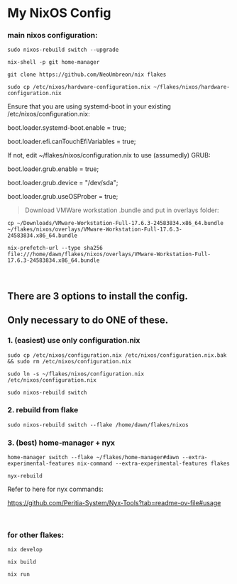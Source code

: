 # My NixOS Config

### main nixos configuration:

`sudo nixos-rebuild switch --upgrade`

`nix-shell -p git home-manager`

`git clone https://github.com/NeoUmbreon/nix flakes`

`sudo cp /etc/nixos/hardware-configuration.nix ~/flakes/nixos/hardware-configuration.nix`

Ensure that you are using systemd-boot in your existing /etc/nixos/configuration.nix:

boot.loader.systemd-boot.enable = true;

boot.loader.efi.canTouchEfiVariables = true;


If not, edit ~/flakes/nixos/configuration.nix to use (assumedly) GRUB:

boot.loader.grub.enable = true;

boot.loader.grub.device = "/dev/sda";

boot.loader.grub.useOSProber = true;

> Download VMWare workstation .bundle and put in overlays folder:

`cp ~/Downloads/VMware-Workstation-Full-17.6.3-24583834.x86_64.bundle ~/flakes/nixos/overlays/VMware-Workstation-Full-17.6.3-24583834.x86_64.bundle`

`nix-prefetch-url --type sha256 file:///home/dawn/flakes/nixos/overlays/VMware-Workstation-Full-17.6.3-24583834.x86_64.bundle`

<br/>

## There are 3 options to install the config. 
## Only necessary to do ONE of these.

### 1. (easiest) use only configuration.nix
`sudo cp /etc/nixos/configuration.nix /etc/nixos/configuration.nix.bak && sudo rm /etc/nixos/configuration.nix`

`sudo ln -s ~/flakes/nixos/configuration.nix /etc/nixos/configuration.nix`

`sudo nixos-rebuild switch`

### 2. rebuild from flake
`sudo nixos-rebuild switch --flake /home/dawn/flakes/nixos`

### 3. (best) home-manager + nyx
`home-manager switch --flake ~/flakes/home-manager#dawn --extra-experimental-features nix-command --extra-experimental-features flakes`

`nyx-rebuild`

Refer to here for nyx commands:

https://github.com/Peritia-System/Nyx-Tools?tab=readme-ov-file#usage

<br/>

### for other flakes:

`nix develop`

`nix build`

`nix run`
